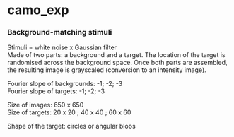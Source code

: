 # camo_exp
### Background-matching stimuli 
Stimuli = white noise x Gaussian filter <br>
Made of two parts: a background and a target. The location of the target is randomised across the background space. Once both parts are assembled, the resulting image is grayscaled (conversion to an intensity image). 

Fourier slope of backgrounds: -1; -2; -3 <br>
Fourier slope of targets: -1; -2; -3

Size of images: 650 x 650 <br>
Size of targets: 20 x 20 ; 40 x 40 ; 60 x 60

Shape of the target: circles or angular blobs